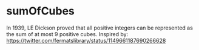 # sumOfCubes
In 1939, LE Dickson proved that all positive integers can be represented as the sum of at most 9 positive cubes. Inspired by: https://twitter.com/fermatslibrary/status/1149661187690266628

